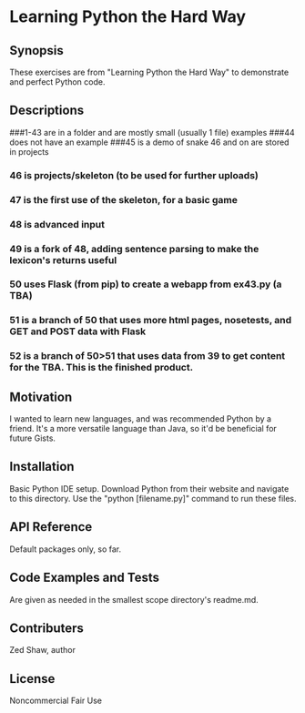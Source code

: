 # Learning Python the Hard Way
## Synopsis
These exercises are from "Learning Python the Hard Way" to demonstrate and perfect Python code.

## Descriptions
###1-43 are in a folder and are mostly small (usually 1 file) examples
###44 does not have an example
###45 is a demo of snake
46 and on are stored in projects
### 46 is projects/skeleton (to be used for further uploads)
### 47 is the first use of the skeleton, for a basic game
### 48 is advanced input
### 49 is a fork of 48, adding sentence parsing to make the lexicon's returns useful
### 50 uses Flask (from pip) to create a webapp from ex43.py (a TBA)
### 51 is a branch of 50 that uses more html pages, nosetests, and GET and POST data with Flask
### 52 is a branch of 50>51 that uses data from 39 to get content for the TBA. This is the finished product.

## Motivation

I wanted to learn new languages, and was recommended Python by a friend. It's a more versatile language than Java, so it'd be beneficial for future Gists.

## Installation

Basic Python IDE setup. Download Python from their website and navigate to this directory. Use the "python [filename.py]" command to run these files.

## API Reference

Default packages only, so far.

## Code Examples and Tests

Are given as needed in the smallest scope directory's readme.md.

## Contributers

Zed Shaw, author

## License

Noncommercial Fair Use